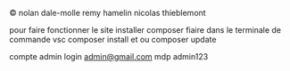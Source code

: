 ©
nolan dale-molle
remy hamelin
nicolas thieblemont

pour faire fonctionner le site 
installer composer 
fiaire dans le terminale de commande vsc 
composer install et ou composer update


compte admin 
 login admin@gmail.com
 mdp admin123
 
